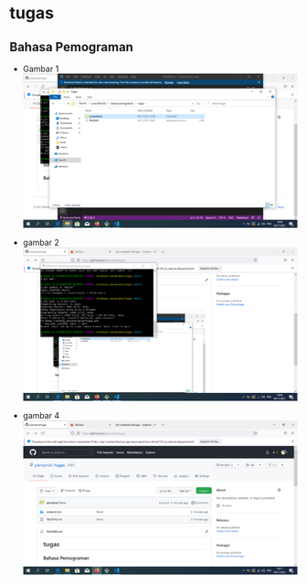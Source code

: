 # tugas
## Bahasa Pemograman


- Gambar 1
![Gambar 1](screenshoot/1.png)


- gambar 2
![gamba 2](screenshoot/2.png)

- gambar 4
![gambar 3](screenshoot/4.png)